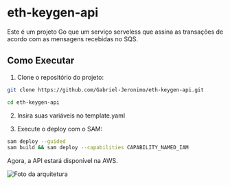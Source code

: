 # eth-keygen-api

Este é um projeto Go que um serviço serveless que assina as transações de acordo com as mensagens recebidas no SQS.

## Como Executar

1. Clone o repositório do projeto:

```bash
git clone https://github.com/Gabriel-Jeronimo/eth-keygen-api.git
```

```bash
cd eth-keygen-api
```

2. Insira suas variáveis no template.yaml

3. Execute o deploy com o SAM:

```bash
sam deploy --guided
sam build && sam deploy --capabilities CAPABILITY_NAMED_IAM
```

Agora, a API estará disponível na AWS.

![Foto da arquitetura](https://github.com/Gabriel-Jeronimo/eth-keygen-api/assets/55462130/351cb4b8-47bb-4444-b2d3-a6b52001b20b)
